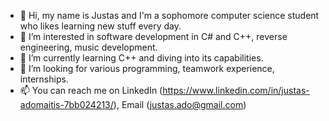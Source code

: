 - 👋 Hi, my name is Justas and I'm a sophomore computer science student who likes learning new stuff every day.
- 👀 I’m interested in software development in C# and C++, reverse engineering, music development.
- 🌱 I’m currently learning C++ and diving into its capabilities.
- 💞️ I’m looking for various programming, teamwork experience, internships.
- 📫 You can reach me on LinkedIn (https://www.linkedin.com/in/justas-adomaitis-7bb024213/), Email (justas.ado@gmail.com)
<!---
jusadocode/jusadocode is a ✨ special ✨ repository because its `README.md` (this file) appears on your GitHub profile.
You can click the Preview link to take a look at your changes.
--->
